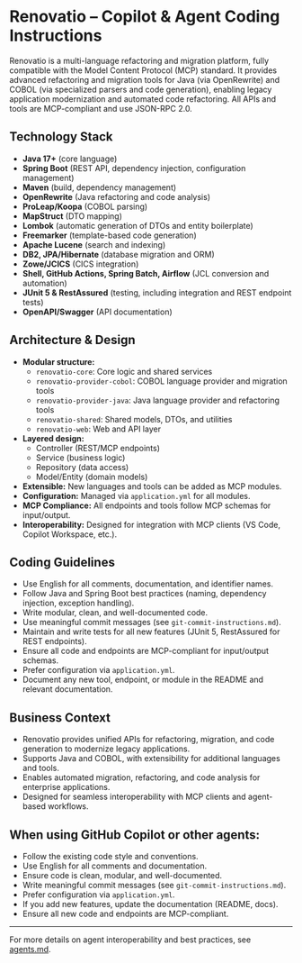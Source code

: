 # Renovatio – Copilot & Agent Coding Instructions

Renovatio is a multi-language refactoring and migration platform, fully compatible with the Model Content Protocol (MCP) standard. It provides advanced refactoring and migration tools for Java (via OpenRewrite) and COBOL (via specialized parsers and code generation), enabling legacy application modernization and automated code refactoring. All APIs and tools are MCP-compliant and use JSON-RPC 2.0.

## Technology Stack

- **Java 17+** (core language)
- **Spring Boot** (REST API, dependency injection, configuration management)
- **Maven** (build, dependency management)
- **OpenRewrite** (Java refactoring and code analysis)
- **ProLeap/Koopa** (COBOL parsing)
- **MapStruct** (DTO mapping)
- **Lombok** (automatic generation of DTOs and entity boilerplate)
- **Freemarker** (template-based code generation)
- **Apache Lucene** (search and indexing)
- **DB2, JPA/Hibernate** (database migration and ORM)
- **Zowe/JCICS** (CICS integration)
- **Shell, GitHub Actions, Spring Batch, Airflow** (JCL conversion and automation)
- **JUnit 5 & RestAssured** (testing, including integration and REST endpoint tests)
- **OpenAPI/Swagger** (API documentation)

## Architecture & Design

- **Modular structure:**
  - `renovatio-core`: Core logic and shared services
  - `renovatio-provider-cobol`: COBOL language provider and migration tools
  - `renovatio-provider-java`: Java language provider and refactoring tools
  - `renovatio-shared`: Shared models, DTOs, and utilities
  - `renovatio-web`: Web and API layer
- **Layered design:**
  - Controller (REST/MCP endpoints)
  - Service (business logic)
  - Repository (data access)
  - Model/Entity (domain models)
- **Extensible:** New languages and tools can be added as MCP modules.
- **Configuration:** Managed via `application.yml` for all modules.
- **MCP Compliance:** All endpoints and tools follow MCP schemas for input/output.
- **Interoperability:** Designed for integration with MCP clients (VS Code, Copilot Workspace, etc.).

## Coding Guidelines

- Use English for all comments, documentation, and identifier names.
- Follow Java and Spring Boot best practices (naming, dependency injection, exception handling).
- Write modular, clean, and well-documented code.
- Use meaningful commit messages (see `git-commit-instructions.md`).
- Maintain and write tests for all new features (JUnit 5, RestAssured for REST endpoints).
- Ensure all code and endpoints are MCP-compliant for input/output schemas.
- Prefer configuration via `application.yml`.
- Document any new tool, endpoint, or module in the README and relevant documentation.

## Business Context

- Renovatio provides unified APIs for refactoring, migration, and code generation to modernize legacy applications.
- Supports Java and COBOL, with extensibility for additional languages and tools.
- Enables automated migration, refactoring, and code analysis for enterprise applications.
- Designed for seamless interoperability with MCP clients and agent-based workflows.

## When using GitHub Copilot or other agents:

- Follow the existing code style and conventions.
- Use English for all comments and documentation.
- Ensure code is clean, modular, and well-documented.
- Write meaningful commit messages (see `git-commit-instructions.md`).
- Prefer configuration via `application.yml`.
- If you add new features, update the documentation (README, docs).
- Ensure all new code and endpoints are MCP-compliant.

---

For more details on agent interoperability and best practices, see [agents.md](https://agents.md/).
